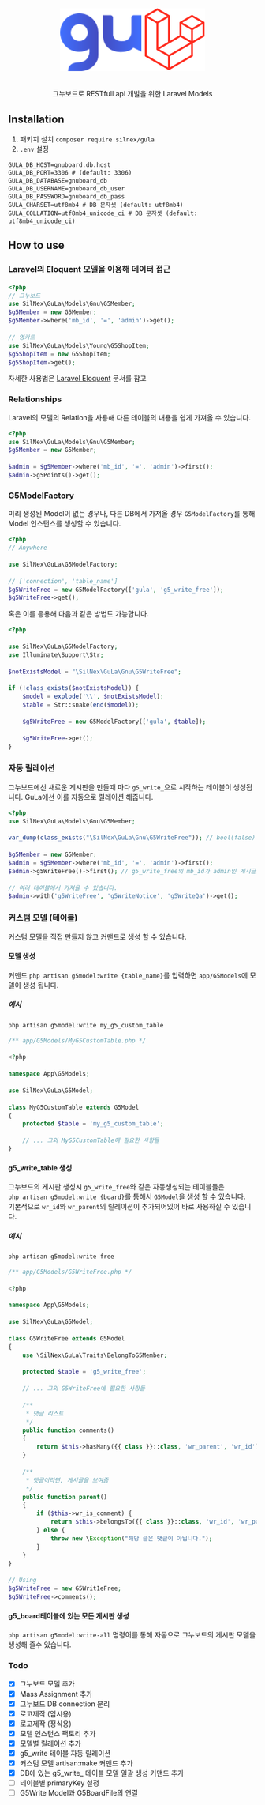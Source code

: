 # <p align="center">![GuLa-logo](./gula.png)</p>
<p align="center">그누보드로 RESTfull api 개발을 위한 Laravel Models</p>

## Installation
1. 패키지 설치 `composer require silnex/gula`
2. `.env` 설정
```env
GULA_DB_HOST=gnuboard.db.host
GULA_DB_PORT=3306 # (default: 3306)
GULA_DB_DATABASE=gnuboard_db
GULA_DB_USERNAME=gnuboard_db_user
GULA_DB_PASSWORD=gnuboard_db_pass
GULA_CHARSET=utf8mb4 # DB 문자셋 (default: utf8mb4)
GULA_COLLATION=utf8mb4_unicode_ci # DB 문자셋 (default: utf8mb4_unicode_ci)
```

## How to use

### Laravel의 Eloquent 모델을 이용해 데이터 접근 
```php
<?php
// 그누보드
use SilNex\GuLa\Models\Gnu\G5Member;
$g5Member = new G5Member;
$g5Member->where('mb_id', '=', 'admin')->get();

// 영카트
use SilNex\GuLa\Models\Young\G5ShopItem;
$g5ShopItem = new G5ShopItem;
$g5ShopItem->get();
```
자세한 사용법은 [Laravel Eloquent](https://laravel.kr/docs/eloquent) 문서를 참고

### Relationships
Laravel의 모델의 Relation을 사용해 다른 테이블의  내용을 쉽게 가져올 수 있습니다.
```php
<?php
use SilNex\GuLa\Models\Gnu\G5Member;
$g5Member = new G5Member;

$admin = $g5Member->where('mb_id', '=', 'admin')->first();
$admin->g5Points()->get();
```

### G5ModelFactory
미리 생성된 Model이 없는 경우나, 다른 DB에서 가져올 경우  `G5ModelFactory`를 통해 Model 인스턴스를 생성할 수 있습니다.
```php
<?php
// Anywhere

use SilNex\GuLa\G5ModelFactory;

// ['connection', 'table_name']
$g5WriteFree = new G5ModelFactory(['gula', 'g5_write_free']);
$g5WriteFree->get();
```

혹은 이를 응용해 다음과 같은 방법도 가능합니다.
```php
<?php

use SilNex\GuLa\G5ModelFactory;
use Illuminate\Support\Str;

$notExistsModel = "\SilNex\GuLa\Gnu\G5WriteFree";

if (!class_exists($notExistsModel)) {
    $model = explode('\\', $notExistsModel);
    $table = Str::snake(end($model));

    $g5WriteFree = new G5ModelFactory(['gula', $table]);

    $g5WriteFree->get();
}
```

### 자동 릴레이션
그누보드에선 새로운 게시판을 만들때 마다 `g5_write_`으로 시작하는 테이블이 생성됩니다.
GuLa에선 이를 자동으로 릴레이션 해줍니다.
```php
<?php
use SilNex\GuLa\Models\Gnu\G5Member;

var_dump(class_exists("\SilNex\GuLa\Gnu\G5WriteFree")); // bool(false)

$g5Member = new G5Member;
$admin = $g5Member->where('mb_id', '=', 'admin')->first();
$admin->g5WriteFree()->first(); // g5_write_free의 mb_id가 admin인 게시글을 가져옵니다.

// 여러 테이블에서 가져올 수 있습니다.
$admin->with('g5WriteFree', 'g5WriteNotice', 'g5WriteQa')->get();
```

### 커스텀 모델 (테이블)
커스텀 모델을 직접 만들지 않고 커맨드로 생성 할 수 있습니다.
#### 모델 생성
커맨드 `php artisan g5model:write {table_name}`를 입력하면 `app/G5Models`에 모델이 생성 됩니다.  
##### 예시
```bash
php artisan g5model:write my_g5_custom_table
```
```php
/** app/G5Models/MyG5CustomTable.php */

<?php

namespace App\G5Models;

use SilNex\GuLa\G5Model;

class MyG5CustomTable extends G5Model
{
    protected $table = 'my_g5_custom_table';

    // ... 그외 MyG5CustomTable에 필요한 사항들
}

```

#### g5_write_table 생성
그누보드의 게시판 생성시 `g5_write_free`와 같은 자동생성되는 테이블들은  
`php artisan g5model:write {board}`를 통해서 `G5Model`을 생성 할 수 있습니다.  
기본적으로 `wr_id`와 `wr_parent`의 릴레이션이 추가되어있어 바로 사용하실 수 있습니다.
##### 예시
```bash
php artisan g5model:write free
```
```php
/** app/G5Models/G5WriteFree.php */

<?php

namespace App\G5Models;

use SilNex\GuLa\G5Model;

class G5WriteFree extends G5Model
{
    use \SilNex\GuLa\Traits\BelongToG5Member;

    protected $table = 'g5_write_free';

    // ... 그외 G5WriteFree에 필요한 사항들

    /**
     * 댓글 리스트
     */
    public function comments()
    {
        return $this->hasMany({{ class }}::class, 'wr_parent', 'wr_id');
    }

    /**
     * 댓글이라면, 게시글을 보여줌
     */
    public function parent()
    {
        if ($this->wr_is_comment) {
            return $this->belongsTo({{ class }}::class, 'wr_id', 'wr_parent');
        } else {
            throw new \Exception("해당 글은 댓글이 아닙니다.");
        }
    }
}

// Using
$g5WriteFree = new G5Writ1eFree;
$g5WriteFree->comments();
```

#### g5_board테이블에 있는 모든 게시판 생성
`php artisan g5model:write-all` 명령어를 통해 자동으로 그누보드의 게시판 모델을 생성해 줄수 있습니다.

### Todo
- [x] 그누보드 모델 추가
- [x] Mass Assignment 추가
- [x] 그누보드 DB connection 분리
- [x] 로고제작 (임시용)
- [x] 로고제작 (정식용)
- [x] 모델 인스턴스 팩토리 추가
- [x] 모델별 릴레이션 추가
- [x] g5_write 테이블 자동 릴레이션
- [x] 커스텀 모델 artisan:make 커맨드 추가
- [x] DB에 있는 g5_write_ 테이블 모델 일괄 생성 커맨드 추가
- [ ] 테이블별 primaryKey 설정
- [ ] G5Write Model과 G5BoardFile의 연결